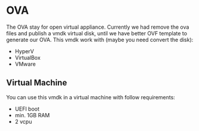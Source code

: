 # OVA

The OVA stay for open virtual appliance. Currently we had remove the ova files and publish a vmdk virtual disk,
until we have better OVF template to generate our OVA. This vmdk work with (maybe you need convert the disk):
- HyperV
- VirtualBox
- VMware

## Virtual Machine

You can use this vmdk in a virtual machine with follow requirements:
- UEFI boot
- min. 1GB RAM
- 2 vcpu
